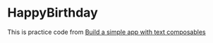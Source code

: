 # HappyBirthday

This is practice code from [Build a simple app with text composables](https://developer.android.com/codelabs/basic-android-kotlin-compose-text-composables#10)
